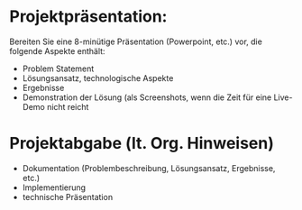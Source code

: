 # Projektpräsentation:

Bereiten Sie eine 8-minütige Präsentation (Powerpoint, etc.) vor, die folgende Aspekte enthält:

* Problem Statement
* Lösungsansatz, technologische Aspekte
* Ergebnisse
* Demonstration der Lösung (als Screenshots, wenn die Zeit für eine Live-Demo nicht reicht

# Projektabgabe (lt. Org. Hinweisen)

* Dokumentation (Problembeschreibung, Lösungsansatz, Ergebnisse, etc.)
* Implementierung
* technische Präsentation